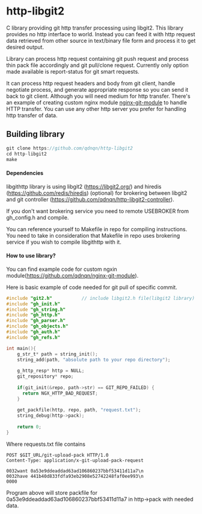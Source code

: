 # http-libgit2
C library providing git http transfer processing using libgit2. This library provides no http interface to world. Instead you can feed it with http request data retrieved from other source in text/binary file form and process it to get desired output. 

Library can process http request containing git push request and process thin pack file accordingly and git pull/clone request. Currently only option made available is  report-status for git smart requests. 

It can process http request headers and body from git client, handle negotiate process, and generate appropriate response so you can send it back to git client. Although you will need medium for http transfer. There's an example of creating custom nginx module [nginx-git-module](https://github.com/qdnqn/nginx-git-module) to handle HTTP transfer. You can use any other http server you prefer for handling http transfer of data.  
## Building library
```javascript
git clone https://github.com/qdnqn/http-libgit2
cd http-libgit2
make
```
#### Dependencies

libgithttp library is using libgit2 (https://libgit2.org/) and hiredis (https://github.com/redis/hiredis) (optional) for brokering between libgit2 and git controller (https://github.com/qdnqn/http-libgit2-controller).

If you don't want brokering service you need to remote USEBROKER from gh_config.h and compile.

You can reference yourself to Makefile in repo for compiling instructions. You need to take in consideration that Makefile in repo uses brokering service if you wish to compile libgithttp with it.

#### How to use library?
You can find example code for custom ngxin module(https://github.com/qdnqn/nginx-git-module). 

Here is basic example of code needed for git pull of specific commit.
```c
#include "git2.h"           // include libgit2.h file(libgit2 library)
#include "gh_init.h"
#include "gh_string.h"
#include "gh_http.h"
#include "gh_parser.h"
#include "gh_objects.h"
#include "gh_auth.h"
#include "gh_refs.h"

int main(){
    g_str_t* path = string_init();
    string_add(path, "absolute path to your repo directory");
    
    g_http_resp* http = NULL;
    git_repository* repo;
    
    if(git_init(&repo, path->str) == GIT_REPO_FAILED) {
      return NGX_HTTP_BAD_REQUEST;
    }
    
    get_packfile(http, repo, path, "request.txt");
    string_debug(http->pack);
    
    return 0;
}
```
Where requests.txt file contains
```
POST $GIT_URL/git-upload-pack HTTP/1.0
Content-Type: application/x-git-upload-pack-request

0032want 0a53e9ddeaddad63ad106860237bbf53411d11a7\n
0032have 441b40d833fdfa93eb2908e52742248faf0ee993\n
0000
```
Program above will store packfile for 0a53e9ddeaddad63ad106860237bbf53411d11a7 in http->pack with needed data.